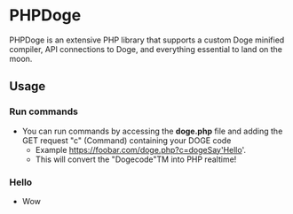 # PHPDoge
PHPDoge is an extensive PHP library that supports a custom Doge minified compiler, API connections to Doge, and everything essential to land on the moon.

## Usage
### Run commands
  * You can run commands by accessing the **doge.php** file and adding the GET request "c" (Command) containing your DOGE code
    * Example https://foobar.com/doge.php?c=dogeSay'Hello'.
    * This will convert the "Dogecode"TM into PHP realtime!

### Hello
  * Wow
